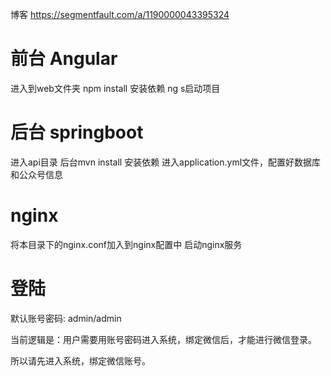 博客
https://segmentfault.com/a/1190000043395324



# 前台 Angular
进入到web文件夹
npm install 安装依赖
ng s启动项目

# 后台 springboot
进入api目录
后台mvn install 安装依赖
进入application.yml文件，配置好数据库和公众号信息

# nginx
将本目录下的nginx.conf加入到nginx配置中
启动nginx服务

# 登陆
默认账号密码: admin/admin

当前逻辑是：用户需要用账号密码进入系统，绑定微信后，才能进行微信登录。

所以请先进入系统，绑定微信账号。
